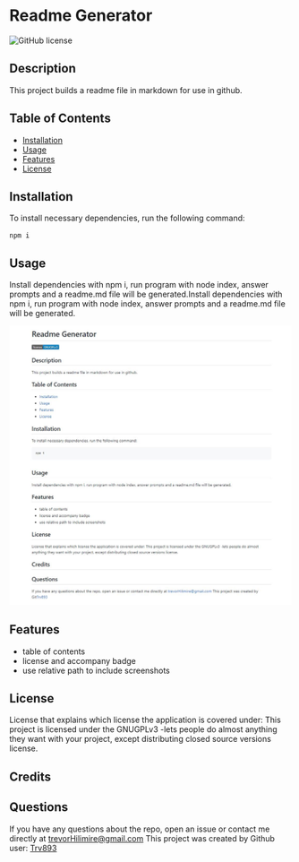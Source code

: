 # Readme Generator 

![GitHub license](https://img.shields.io/badge/license-GNUGPLv3-blue.svg)

## Description

This project builds a readme file in markdown for use in github.

## Table of Contents

* [Installation](#installation) 
* [Usage](#usage) 
* [Features](#features) 
* [License](#license) 


## Installation
To install necessary dependencies, run the following command:
  ```
  npm i
  ```

## Usage

Install dependencies with npm i, run program with node index, answer prompts and a readme.md file will be generated.Install dependencies with npm i, run program with node index, answer prompts and a readme.md file will be generated.

![Example](Develop/utils/assets/images/screenshot.JPG)

## Features

- table of contents
- license and accompany badge
- use relative path to include screenshots


## License
License that explains which license the application is covered under:
This project is licensed under the GNUGPLv3 -lets people do almost anything they want with your project, except distributing closed source versions license.

## Credits



## Questions

If you have any questions about the repo, open an issue or contact me directly at trevorHilimire@gmail.com
This project was created by Github user: [Trv893](https://github.com/trv893/)
